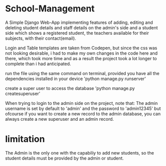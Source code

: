 # School-Management

A Simple Django Web-App implementing features of adding, editing and deleting student details and staff details on the admin's side and a student side which shows a registered student, the teachers available for their subjects, with their contact(email).

Login and Table templates are taken from Codepen, but since the css was not looking desirable, i had to make my own changes in the code here and there, which took more time and as a result the project took a lot longer to complete than i had anticipated.

run the file using the same command on terminal, provided you have all the dependencies installed in your device
'python manage.py runserver' 

create a super user to access the database
'python manage.py createsuperuser'

When trying to login to the admin side on the project, note that:
The admin username is set by default to 'admin' and the password to 'admin12345'
but ofcourse if you want to create a new record to the admin database, you can always create a new superuser and an admin record.

# limitation
The Admin is the only one with the capabiliy to add new students, so the student details must be provided by the admin or student.

